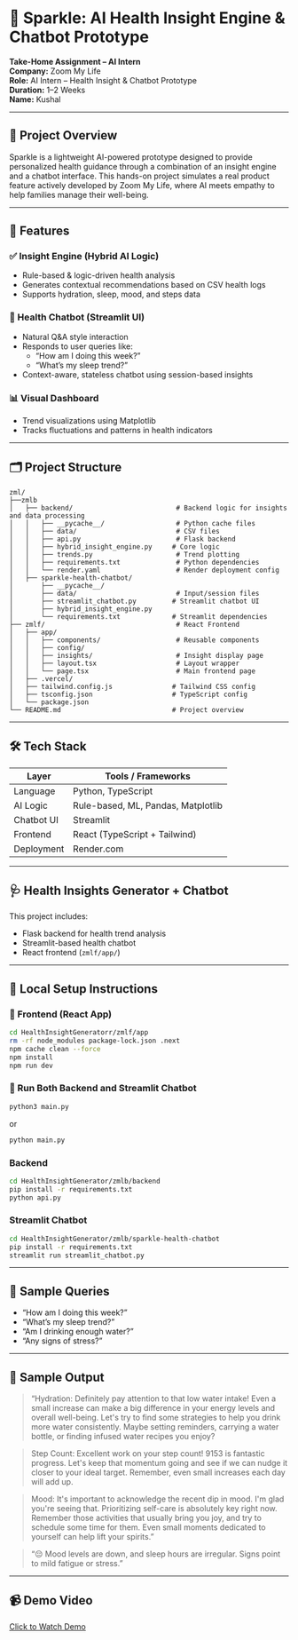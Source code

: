 # 🌟 Sparkle: AI Health Insight Engine & Chatbot Prototype

**Take-Home Assignment – AI Intern**  
**Company:** Zoom My Life  
**Role:** AI Intern – Health Insight & Chatbot Prototype  
**Duration:** 1–2 Weeks  
**Name:** Kushal

---

## 🧠 Project Overview

Sparkle is a lightweight AI-powered prototype designed to provide personalized health guidance through a combination of an insight engine and a chatbot interface. This hands-on project simulates a real product feature actively developed by Zoom My Life, where AI meets empathy to help families manage their well-being.

---

## 🚀 Features

### ✅ Insight Engine (Hybrid AI Logic)
- Rule-based & logic-driven health analysis
- Generates contextual recommendations based on CSV health logs
- Supports hydration, sleep, mood, and steps data

### 💬 Health Chatbot (Streamlit UI)
- Natural Q&A style interaction
- Responds to user queries like:
  - “How am I doing this week?”
  - “What’s my sleep trend?”
- Context-aware, stateless chatbot using session-based insights

### 📊 Visual Dashboard
- Trend visualizations using Matplotlib
- Tracks fluctuations and patterns in health indicators

---

## 🗂️ Project Structure

```
zml/
├──zmlb
│   ├── backend/                          # Backend logic for insights and data processing
│   │   ├── __pycache__/                  # Python cache files
│   │   ├── data/                         # CSV files
│   │   ├── api.py                        # Flask backend
│   │   ├── hybrid_insight_engine.py     # Core logic
│   │   ├── trends.py                     # Trend plotting
│   │   ├── requirements.txt              # Python dependencies
│   │   └── render.yaml                   # Render deployment config
│   ├── sparkle-health-chatbot/
│       ├── __pycache__/
│       ├── data/                         # Input/session files
│       ├── streamlit_chatbot.py         # Streamlit chatbot UI
│       ├── hybrid_insight_engine.py
│       └── requirements.txt             # Streamlit dependencies
├── zmlf/                                 # React Frontend
│   ├── app/
│   │   ├── components/                   # Reusable components
│   │   ├── config/
│   │   ├── insights/                     # Insight display page
│   │   ├── layout.tsx                    # Layout wrapper
│   │   └── page.tsx                      # Main frontend page
│   ├── .vercel/
│   ├── tailwind.config.js               # Tailwind CSS config
│   ├── tsconfig.json                    # TypeScript config
│   └── package.json
└── README.md                            # Project overview
```

---

## 🛠️ Tech Stack

| Layer       | Tools / Frameworks                          |
|-------------|---------------------------------------------|
| Language    | Python, TypeScript                          |
| AI Logic    | Rule-based, ML, Pandas, Matplotlib          |
| Chatbot UI  | Streamlit                                   |
| Frontend    | React (TypeScript + Tailwind)               |
| Deployment  | Render.com                                  |

---

## 🩺 Health Insights Generator + Chatbot

This project includes:
- Flask backend for health trend analysis  
- Streamlit-based health chatbot  
- React frontend (`zmlf/app/`)

---

## 🧪 Local Setup Instructions

### 🧠 Frontend (React App)

```bash
cd HealthInsightGeneratorr/zmlf/app
rm -rf node_modules package-lock.json .next
npm cache clean --force
npm install
npm run dev
```
### 🧠 Run Both Backend and Streamlit Chatbot

```bash
python3 main.py
```
or
```bash
python main.py
```

### Backend
```bash
cd HealthInsightGenerator/zmlb/backend
pip install -r requirements.txt
python api.py
```

### Streamlit Chatbot
```bash
cd HealthInsightGenerator/zmlb/sparkle-health-chatbot
pip install -r requirements.txt
streamlit run streamlit_chatbot.py
```

---

## 🧪 Sample Queries

- “How am I doing this week?”
- “What’s my sleep trend?”
- “Am I drinking enough water?”
- “Any signs of stress?”

---

## 🌈 Sample Output

> “Hydration: Definitely pay attention to that low water intake! Even a small increase can make a big difference in your energy levels and overall well-being. Let's try to find some strategies to help you drink more water consistently. Maybe setting reminders, carrying a water bottle, or finding infused water recipes you enjoy?

> Step Count: Excellent work on your step count! 9153 is fantastic progress. Let's keep that momentum going and see if we can nudge it closer to your ideal target. Remember, even small increases each day will add up.

> Mood: It's important to acknowledge the recent dip in mood. I'm glad you're seeing that. Prioritizing self-care is absolutely key right now. Remember those activities that usually bring you joy, and try to schedule some time for them. Even small moments dedicated to yourself can help lift your spirits.”  

> “😔 Mood levels are down, and sleep hours are irregular. Signs point to mild fatigue or stress.”

---

## 📹 Demo Video

[Click to Watch Demo](https://drive.google.com/file/d/1qQC8kOz_FCbP2T0scx788eaV7g2apOFP/view?usp=sharing)
